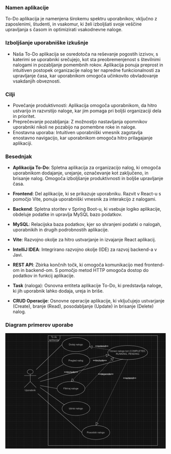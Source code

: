 ### Namen aplikacije

To-Do aplikacija je namenjena širokemu spektru uporabnikov, vključno z zaposlenimi, študenti, in vsakomur, ki želi izboljšati svoje veščine upravljanja s časom in optimizirati vsakodnevne naloge.

### Izboljšanje uporabniške izkušnje

- Naša To-Do aplikacija se osredotoča na reševanje pogostih izzivov, s katerimi se uporabniki srečujejo, kot sta preobremenjenost s številnimi nalogami in pozabljanje pomembnih rokov. Aplikacija ponuja preprost in intuitiven postopek organizacije nalog ter napredne funkcionalnosti za upravljanje časa, kar uporabnikom omogoča učinkovito obvladovanje vsakdanjih obveznosti.

### Cilji

- Povečanje produktivnosti: Aplikacija omogoča uporabnikom, da hitro ustvarijo in razvrstijo naloge, kar jim pomaga pri boljši organizaciji dela in prioritet.
- Preprečevanje pozabljanja: Z možnostjo nastavljanja opomnikov uporabniki nikoli ne pozabijo na pomembne roke in naloge.
- Enostavna uporaba: Intuitiven uporabniški vmesnik zagotavlja enostavno navigacijo, kar uporabnikom omogoča hitro prilagajanje aplikaciji.

### Besednjak

- **Aplikacija To-Do**: Spletna aplikacija za organizacijo nalog, ki omogoča uporabnikom dodajanje, urejanje, označevanje kot zaključeno, in brisanje nalog. Omogoča izboljšanje produktivnosti in boljše upravljanje časa.

- **Frontend**: Del aplikacije, ki se prikazuje uporabniku. Razvit v React-u s pomočjo Vite, ponuja uporabniški vmesnik za interakcijo z nalogami.

- **Backend**: Spletna storitev v Spring Boot-u, ki vsebuje logiko aplikacije, obdeluje podatke in upravlja MySQL bazo podatkov.

- **MySQL**: Relacijska baza podatkov, kjer so shranjeni podatki o nalogah, uporabnikih in drugih podrobnostih aplikacije.

- **Vite**: Razvojno okolje za hitro ustvarjanje in izvajanje React aplikacij.

- **IntelliJ IDEA**: Integrirano razvojno okolje (IDE) za razvoj backend-a v Javi.

- **REST API**: Zbirka končnih točk, ki omogoča komunikacijo med frontend-om in backend-om. S pomočjo metod HTTP omogoča dostop do podatkov in funkcij aplikacije.

- **Task** (naloga): Osnovna entiteta aplikacije To-Do, ki predstavlja naloge, ki jih uporabnik lahko dodaja, ureja in briše.

- **CRUD Operacije**: Osnovne operacije aplikacije, ki vključujejo ustvarjanje (Create), branje (Read), posodabljanje (Update) in brisanje (Delete) nalog.

### Diagram primerov uporabe

![DPU](./DPU.png)
